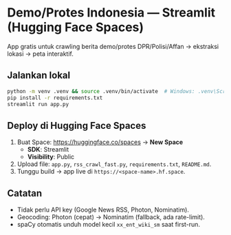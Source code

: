 # Demo/Protes Indonesia — Streamlit (Hugging Face Spaces)

App gratis untuk crawling berita demo/protes DPR/Polisi/Affan → ekstraksi lokasi → peta interaktif.

## Jalankan lokal
```bash
python -m venv .venv && source .venv/bin/activate  # Windows: .venv\Scripts\activate
pip install -r requirements.txt
streamlit run app.py
```

## Deploy di Hugging Face Spaces
1. Buat Space: https://huggingface.co/spaces → **New Space**
   - **SDK**: Streamlit
   - **Visibility**: Public
2. Upload file: `app.py`, `rss_crawl_fast.py`, `requirements.txt`, `README.md`.
3. Tunggu build → app live di `https://<space-name>.hf.space`.

## Catatan
- Tidak perlu API key (Google News RSS, Photon, Nominatim).
- Geocoding: Photon (cepat) → Nominatim (fallback, ada rate-limit).
- spaCy otomatis unduh model kecil `xx_ent_wiki_sm` saat first-run.
